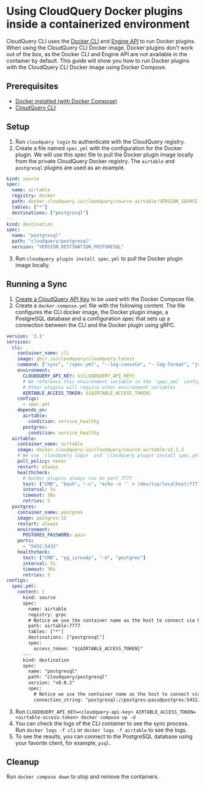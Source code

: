 # Using CloudQuery Docker plugins inside a containerized environment 

CloudQuery CLI uses the [Docker CLI](https://docs.docker.com/engine/reference/commandline/cli/) and [Engine API](https://docs.docker.com/engine/api/) to run Docker plugins.
When using the CloudQuery CLI Docker image, Docker plugins don't work out of the box, as the Docker CLI and Engine API are not available in the container by default.
This guide will show you how to run Docker plugins with the CloudQuery CLI Docker image using Docker Compose.

## Prerequisites

- [Docker installed (with Docker Compose)](https://docs.docker.com/get-docker/)
- [CloudQuery CLI](https://docs.cloudquery.io/docs/quickstart)

## Setup

1. Run `cloudquery login` to authenticate with the CloudQuery registry.
2. Create a file named `spec.yml` with the configuration for the Docker plugin. We will use this spec file to pull the Docker plugin image locally from the private CloudQuery Docker registry. The `airtable` and `postgresql` plugins are used as an example.

```yaml filename="spec.yml"
kind: source
spec:
  name: airtable
  registry: docker
  path: docker.cloudquery.io/cloudquery/source-airtable:VERSION_SOURCE_AIRTABLE
  tables: ["*"]
  destinations: ["postgresql"]
---
kind: destination
spec:
  name: "postgresql"
  path: "cloudquery/postgresql"
  version: "VERSION_DESTINATION_POSTGRESQL"
```
3. Run `cloudquery plugin install spec.yml` to pull the Docker plugin image locally.

## Running a Sync

1. [Create a CloudQuery API Key](https://docs.cloudquery.io/docs/deployment/generate-api-key) to be used with the Docker Compose file.
2. Create a `docker-compose.yml` file with the following content. The file configures the CLI docker image, the Docker plugin image, a PostgreSQL database and a configuration spec that sets up a connection between the CLI and the Docker plugin using gRPC.

```yaml filename="docker-compose.yml"
version: '3.1'
services:
  cli:
    container_name: cli
    image: ghcr.io/cloudquery/cloudquery:latest
    command: ["sync", "/spec.yml", "--log-console", "--log-format", "json"]
    environment:
      CLOUDQUERY_API_KEY: ${CLOUDQUERY_API_KEY}
      # We reference this environment variable in the `spec.yml` config block below
      # Other plugins will require other environment variables
      AIRTABLE_ACCESS_TOKEN: ${AIRTABLE_ACCESS_TOKEN}
    configs:
      - spec.yml
    depends_on:
      airtable:
        condition: service_healthy
      postgres:
        condition: service_healthy
  airtable:
    container_name: airtable
    image: docker.cloudquery.io/cloudquery/source-airtable:v2.1.2
    # We use `cloudquery login` and `cloudquery plugin install spec.yml` to pull the image locally
    pull_policy: never
    restart: always
    healthcheck:
      # Docker plugins always run on port 7777
      test: ["CMD", "bash", "-c", "echo -n '' > /dev/tcp/localhost/7777"]
      interval: 5s
      timeout: 30s
      retries: 5
  postgres:
    container_name: postgres
    image: postgres:15
    restart: always
    environment:
      POSTGRES_PASSWORD: pass
    ports:
      - "5432:5432"
    healthcheck:
      test: ["CMD", "pg_isready", "-U", "postgres"]
      interval: 5s
      timeout: 30s
      retries: 5
configs:
  spec.yml:
    content: |
      kind: source
      spec:
        name: airtable
        registry: grpc
        # Notice we use the container name as the host to connect via Docker internal DNS
        path: airtable:7777
        tables: ["*"]
        destinations: ["postgresql"]
        spec:
          access_token: "${AIRTABLE_ACCESS_TOKEN}"
      ---
      kind: destination
      spec:
        name: "postgresql"
        path: "cloudquery/postgresql"
        version: "v8.0.2"
        spec:
          # Notice we use the container name as the host to connect via Docker internal DNS
          connection_string: "postgresql://postgres:pass@postgres:5432/postgres?sslmode=disable"
```
3. Run `CLOUDQUERY_API_KEY=<cloudquery-api-key> AIRTABLE_ACCESS_TOKEN=<airtable-access-token> docker compose up -d`
4. You can check the logs of the CLI container to see the sync process. Run `docker logs -f cli` or `docker logs -f airtable` to see the logs.
5. To see the results, you can connect to the PostgreSQL database using your favorite client, for example, `psql`.

## Cleanup

Run `docker compose down` to stop and remove the containers.